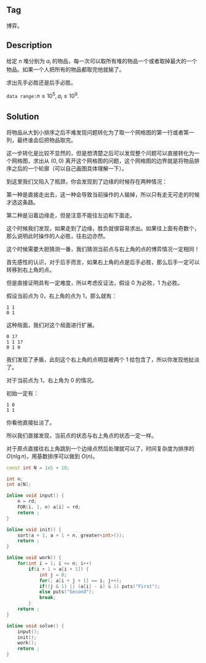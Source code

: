 ## Tag

博弈。

## Description

给定 $n$ 堆分别为 $a_i$ 的物品，每一次可以取所有堆的物品一个或者取掉最大的一个物品。如果一个人把所有的物品都取完他就输了。

求出先手必胜还是后手必胜。

$\texttt{data range:} n\leq 10^5, a_i\leq 10^9$.

## Solution

将物品从大到小排序之后不难发现问题转化为了取一个网格图的第一行或者第一列，最终谁会后把物品取完。

这一步转化是比较不显然的，但是想清楚之后可以发现整个问题可以直接转化为一个网格图，求出从 $(0,0)$ 离开这个网格图的问题，这个网格图的边界就是将物品排序之后的一个轮廓（可以自己画图具体理解一下）。

到这里我们又陷入了瓶颈，你会发现到了边缘的时候存在两种情况：

第一种是直接走出去，这一种会导致当前操作的人输掉，所以只有走无可走的时候才选这条路。

第二种是沿着边缘走，但是注意不能往左边和下面走。

这个时候我们发现，如果走到了边缘，胜负就很容易求出。如果往上面有奇数个，那么说明此时操作的人必胜，往右边亦然。

这个时候需要大胆猜测一番，我们猜测当前点与右上角的点的博弈情况一定相同！

首先感性的认识，对于后手而言，如果右上角的点是后手必胜，那么后手一定可以转移到右上角的点。

但是直接证明具有一定难度，所以考虑反证法，假设 $0$ 为必败，$1$ 为必胜。

假设当前点为 $0$，右上角的点为 $1$，那么就有：

```
1 1
0 1
```

这种局面，我们对这个局面进行扩展。

```
0 1? 
1 1 1?
0 1 0
```

我们发现了矛盾，此刻这个右上角的点明显被两个 $1$ 给包含了，所以你发现他扯淡了。

对于当前点为 $1$，右上角为 $0$ 的情况。

初始一定有：

```
1 0
1 1
```

你看他直接扯淡了。

所以我们直接发现，当前点的状态与右上角点的状态一定一样。

对于原点直接往右上角跳到一个边缘点然后处理就可以了，时间复杂度为排序的 $O(n \lg n)$，用基数排序可以做到 $O(n)$。

```cpp
const int N = 1e5 + 10;

int n;
int a[N];

inline void input() {
    n = rd;
    FOR(i, 1, n) a[i] = rd;
    return ;
}

inline void init() {
    sort(a + 1, a + 1 + n, greater<int>());
    return ;
}

inline void work() {
    for(int i = 1; i <= n; i++) 
        if(i + 1 > a[i + 1]) {
            int j = 0;
            for(; a[i + j + 1] == i; j++);
            if((j & 1) || (a[i] - i) & 1) puts("First");
            else puts("Second");
            break;
        }
    return ;
}

inline void solve() {
    input();
    init();
    work();
    return ;
}
```